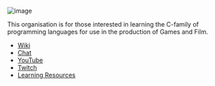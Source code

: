 ![image](https://cloud.githubusercontent.com/assets/2152766/5562244/9ba0e3da-8e04-11e4-8864-0cb04b9da506.png)

This organisation is for those interested in learning the C-family of programming languages for use in the production of Games and Film.

- [Wiki][wiki]
- [Chat][chat]
- [YouTube][yt]
- [Twitch][twitch]
- [Learning Resources][res]

[yt]: https://www.youtube.com/channel/UCNoKnO8y1cnv8jfKnYCR5Zg
[twitch]: http://www.twitch.tv/learnclang
[res]: https://github.com/learnclang/about/wiki/Resources
[chat]: https://gitter.im/learnclang/general
[wiki]: https://github.com/learnclang/about/wiki
